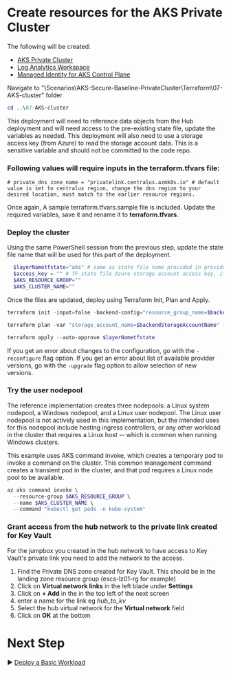 # Create resources for the AKS Private Cluster

The following will be created:
* [AKS Private Cluster](./07-AKS-cluster/aks-cluster.tf)
* [Log Analytics Workspace](./07-AKS-cluster/aks-cluster.tf)
* [Managed Identity for AKS Control Plane](./07-AKS-cluster/aks-cluster.tf)

Navigate to "\Scenarios\AKS-Secure-Baseline-PrivateCluster\Terraform\07-AKS-cluster" folder
```PowerShell
cd ..\07-AKS-cluster
```

This deployment will need to reference data objects from the Hub deployment and will need access to the pre-existing state file, update the variables as needed.  This deployment will also need to use a storage access key (from Azure) to read the storage account data.  This is a sensitive variable and should not be committed to the code repo.

### Following values will require inputs in the terraform.tfvars file:
```
# private_dns_zone_name = "privatelink.centralus.azmk8s.io" # default value is set to centralus region, change the dns region to your desired location, must match to the earlier resource regions. 
```

Once again, A sample terraform.tfvars.sample file is included. Update the required variables, save it and rename it to **terraform.tfvars**.

### Deploy the cluster
Using the same PowerShell session from the previous step, update the state file name that will be used for this part of the deployment.

```PowerShell
  $layerNametfstate="aks" # same as state file name provided in provider.tf 
  $access_key = "" # TF state file Azure storage account access key, it will be used to access exisiitng state files.
  $AKS_RESOURCE_GROUP=""
  $AKS_CLUSTER_NAME=""
```

Once the files are updated, deploy using Terraform Init, Plan and Apply.

```PowerShell
terraform init -input=false -backend-config="resource_group_name=$backendResourceGroupName" -backend-config="storage_account_name=$backendStorageAccountName" -backend-config="container_name=$backendContainername" -backend-config="key=$layerNametfstate"
```

```PowerShell
terraform plan -var "storage_account_name=$backendStorageAccountName" -var "container_name=$backendContainername" -var "access_key=$access_key" -var "dns_prefix=aks-cluster" -var "private_dns_zone_name=privatelink.eastus.azmk8s.io" -out $layerNametfstate
```

```PowerShell
terraform apply --auto-approve $layerNametfstate
```

If you get an error about changes to the configuration, go with the `-reconfigure` flag option.
If you get an error about list of available provider versions, go with the `-upgrade` flag option to allow selection of new versions.

### Try the user nodepool

The reference implementation creates three nodepools: a Linux system nodepool, a Windows nodepool, and a Linux user nodepool. The Linux user nodepool is not actively used in this implementation, but the intended uses for this nodepool include hosting ingress controllers, or any other workload in the cluster that requires a Linux host -- which is common when running Windows clusters.

This example uses AKS command invoke, which creates a temporary pod to invoke a command on the cluster.  This common management command creates a transient pod in the cluster, and that pod requires a Linux node pool to be available.

```PowerShell
az aks command invoke \
  --resource-group $AKS_RESOURCE_GROUP \
  --name $AKS_CLUSTER_NAME \
  --command "kubectl get pods -n kube-system"
```

### Grant access from the hub network to the private link created for Key Vault

For the jumpbox you created in the hub network to have access to Key Vault's private link you need to add the network to the access.

1. Find the Private DNS zone created for Key Vault. This should be in the landing zone resource group (escs-lz01-rg for example)
2. Click on **Virtual network links** in the left blade under **Settings**
3. Click on **+ Add** in the in the top left of the next screen
4. enter a name for the link eg *hub_to_kv*
5. Select the hub virtual network for the **Virtual network** field
6. Click on **OK** at the bottom

# Next Step
:arrow_forward: [Deploy a Basic Workload](./08-workload.md)
